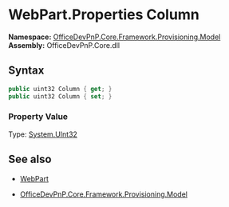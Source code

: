 # WebPart.Properties Column
**Namespace:** [OfficeDevPnP.Core.Framework.Provisioning.Model](OfficeDevPnP.Core.Framework.Provisioning.Model.md)  
**Assembly:** OfficeDevPnP.Core.dll  
## Syntax
```C#
public uint32 Column { get; }
public uint32 Column { set; }
```

### Property Value
Type: [System.UInt32](System.UInt32.md) 

## See also
- [WebPart](WebPart.md) 

- [OfficeDevPnP.Core.Framework.Provisioning.Model](OfficeDevPnP.Core.Framework.Provisioning.Model.md)
